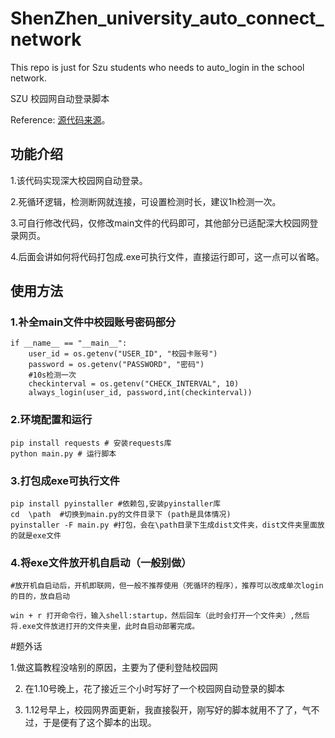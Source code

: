 # ShenZhen_university_auto_connect_network

This repo is just for Szu students who needs to auto_login in the school network. 

SZU 校园网自动登录脚本 

Reference: [源代码来源](https://github.com/coffeehat/BIT-srun-login-script)。

## 功能介绍

1.该代码实现深大校园网自动登录。

2.死循环逻辑，检测断网就连接，可设置检测时长，建议1h检测一次。

3.可自行修改代码，仅修改main文件的代码即可，其他部分已适配深大校园网登录网页。

4.后面会讲如何将代码打包成.exe可执行文件，直接运行即可，这一点可以省略。

## 使用方法

### 1.补全main文件中校园账号密码部分

```
if __name__ == "__main__":
    user_id = os.getenv("USER_ID", "校园卡账号")
    password = os.getenv("PASSWORD", "密码")
    #10s检测一次
    checkinterval = os.getenv("CHECK_INTERVAL", 10)
    always_login(user_id, password,int(checkinterval))
```

### 2.环境配置和运行

```
pip install requests # 安装requests库
python main.py # 运行脚本
```

### 3.打包成exe可执行文件

```
pip install pyinstaller #依赖包,安装pyinstaller库
cd  \path  #切换到main.py的文件目录下 (path是具体情况)
pyinstaller -F main.py #打包，会在\path目录下生成dist文件夹，dist文件夹里面放的就是exe文件
```

### 4.将exe文件放开机自启动（一般别做）

```
#放开机自启动后，开机即联网，但一般不推荐使用（死循环的程序），推荐可以改成单次login的目的，放自启动

win + r 打开命令行，输入shell:startup，然后回车（此时会打开一个文件夹）,然后将.exe文件放进打开的文件夹里，此时自启动部署完成。

```
#题外话

1.做这篇教程没啥别的原因，主要为了便利登陆校园网

2. 在1.10号晚上，花了接近三个小时写好了一个校园网自动登录的脚本

3. 1.12号早上，校园网界面更新，我直接裂开，刚写好的脚本就用不了了，气不过，于是便有了这个脚本的出现。
